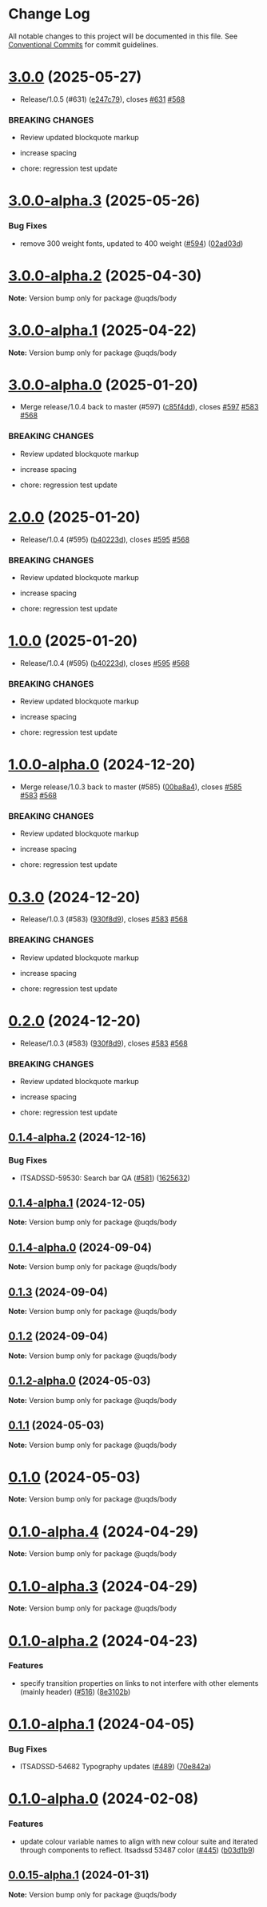 # Change Log

All notable changes to this project will be documented in this file.
See [Conventional Commits](https://conventionalcommits.org) for commit guidelines.

# [3.0.0](https://github.com/uq-its-ss/design-system/compare/@uqds/body@2.0.0...@uqds/body@3.0.0) (2025-05-27)

- Release/1.0.5 (#631) ([e247c79](https://github.com/uq-its-ss/design-system/commit/e247c790585abe267b95de489381efe25107a7bb)), closes [#631](https://github.com/uq-its-ss/design-system/issues/631) [#568](https://github.com/uq-its-ss/design-system/issues/568)

### BREAKING CHANGES

- Review updated blockquote markup

- increase spacing

- chore: regression test update

# [3.0.0-alpha.3](https://github.com/uq-its-ss/design-system/compare/@uqds/body@3.0.0-alpha.2...@uqds/body@3.0.0-alpha.3) (2025-05-26)

### Bug Fixes

- remove 300 weight fonts, updated to 400 weight ([#594](https://github.com/uq-its-ss/design-system/issues/594)) ([02ad03d](https://github.com/uq-its-ss/design-system/commit/02ad03d918c153cf41df3f0dfb8dc2bed19e2262))

# [3.0.0-alpha.2](https://github.com/uq-its-ss/design-system/compare/@uqds/body@3.0.0-alpha.1...@uqds/body@3.0.0-alpha.2) (2025-04-30)

**Note:** Version bump only for package @uqds/body

# [3.0.0-alpha.1](https://github.com/uq-its-ss/design-system/compare/@uqds/body@3.0.0-alpha.0...@uqds/body@3.0.0-alpha.1) (2025-04-22)

**Note:** Version bump only for package @uqds/body

# [3.0.0-alpha.0](https://github.com/uq-its-ss/design-system/compare/@uqds/body@1.0.0-alpha.0...@uqds/body@3.0.0-alpha.0) (2025-01-20)

- Merge release/1.0.4 back to master (#597) ([c85f4dd](https://github.com/uq-its-ss/design-system/commit/c85f4dd04601bad019d83edeb680dd919fd1aebb)), closes [#597](https://github.com/uq-its-ss/design-system/issues/597) [#583](https://github.com/uq-its-ss/design-system/issues/583) [#568](https://github.com/uq-its-ss/design-system/issues/568)

### BREAKING CHANGES

- Review updated blockquote markup

- increase spacing

- chore: regression test update

# [2.0.0](https://github.com/uq-its-ss/design-system/compare/@uqds/body@0.3.0...@uqds/body@2.0.0) (2025-01-20)

- Release/1.0.4 (#595) ([b40223d](https://github.com/uq-its-ss/design-system/commit/b40223d819d456f67620dfd880380b85214c4103)), closes [#595](https://github.com/uq-its-ss/design-system/issues/595) [#568](https://github.com/uq-its-ss/design-system/issues/568)

### BREAKING CHANGES

- Review updated blockquote markup

- increase spacing

- chore: regression test update

# [1.0.0](https://github.com/uq-its-ss/design-system/compare/@uqds/body@0.3.0...@uqds/body@1.0.0) (2025-01-20)

- Release/1.0.4 (#595) ([b40223d](https://github.com/uq-its-ss/design-system/commit/b40223d819d456f67620dfd880380b85214c4103)), closes [#595](https://github.com/uq-its-ss/design-system/issues/595) [#568](https://github.com/uq-its-ss/design-system/issues/568)

### BREAKING CHANGES

- Review updated blockquote markup

- increase spacing

- chore: regression test update

# [1.0.0-alpha.0](https://github.com/uq-its-ss/design-system/compare/@uqds/body@0.1.4-alpha.2...@uqds/body@1.0.0-alpha.0) (2024-12-20)

- Merge release/1.0.3 back to master (#585) ([00ba8a4](https://github.com/uq-its-ss/design-system/commit/00ba8a439019ed08ab357499c758be419f50f150)), closes [#585](https://github.com/uq-its-ss/design-system/issues/585) [#583](https://github.com/uq-its-ss/design-system/issues/583) [#568](https://github.com/uq-its-ss/design-system/issues/568)

### BREAKING CHANGES

- Review updated blockquote markup

- increase spacing

- chore: regression test update

# [0.3.0](https://github.com/uq-its-ss/design-system/compare/@uqds/body@0.1.4-alpha.0...@uqds/body@0.3.0) (2024-12-20)

- Release/1.0.3 (#583) ([930f8d9](https://github.com/uq-its-ss/design-system/commit/930f8d97b814748829f45194e1b5009680ee7890)), closes [#583](https://github.com/uq-its-ss/design-system/issues/583) [#568](https://github.com/uq-its-ss/design-system/issues/568)

### BREAKING CHANGES

- Review updated blockquote markup

- increase spacing

- chore: regression test update

# [0.2.0](https://github.com/uq-its-ss/design-system/compare/@uqds/body@0.1.4-alpha.0...@uqds/body@0.2.0) (2024-12-20)

- Release/1.0.3 (#583) ([930f8d9](https://github.com/uq-its-ss/design-system/commit/930f8d97b814748829f45194e1b5009680ee7890)), closes [#583](https://github.com/uq-its-ss/design-system/issues/583) [#568](https://github.com/uq-its-ss/design-system/issues/568)

### BREAKING CHANGES

- Review updated blockquote markup

- increase spacing

- chore: regression test update

## [0.1.4-alpha.2](https://github.com/uq-its-ss/design-system/compare/@uqds/body@0.1.4-alpha.1...@uqds/body@0.1.4-alpha.2) (2024-12-16)

### Bug Fixes

- ITSADSSD-59530: Search bar QA ([#581](https://github.com/uq-its-ss/design-system/issues/581)) ([1625632](https://github.com/uq-its-ss/design-system/commit/16256322335dddba7766d4309bd09c6109c6a888))

## [0.1.4-alpha.1](https://github.com/uq-its-ss/design-system/compare/@uqds/body@0.1.4-alpha.0...@uqds/body@0.1.4-alpha.1) (2024-12-05)

**Note:** Version bump only for package @uqds/body

## [0.1.4-alpha.0](https://github.com/uq-its-ss/design-system/compare/@uqds/body@0.1.3...@uqds/body@0.1.4-alpha.0) (2024-09-04)

**Note:** Version bump only for package @uqds/body

## [0.1.3](https://github.com/uq-its-ss/design-system/compare/@uqds/body@0.1.2-alpha.0...@uqds/body@0.1.3) (2024-09-04)

**Note:** Version bump only for package @uqds/body

## [0.1.2](https://github.com/uq-its-ss/design-system/compare/@uqds/body@0.1.2-alpha.0...@uqds/body@0.1.2) (2024-09-04)

**Note:** Version bump only for package @uqds/body

## [0.1.2-alpha.0](https://github.com/uq-its-ss/design-system/compare/@uqds/body@0.1.0-alpha.4...@uqds/body@0.1.2-alpha.0) (2024-05-03)

**Note:** Version bump only for package @uqds/body

## [0.1.1](https://github.com/uq-its-ss/design-system/compare/@uqds/body@0.1.0-alpha.4...@uqds/body@0.1.1) (2024-05-03)

**Note:** Version bump only for package @uqds/body

# [0.1.0](https://github.com/uq-its-ss/design-system/compare/@uqds/body@0.1.0-alpha.4...@uqds/body@0.1.0) (2024-05-03)

**Note:** Version bump only for package @uqds/body

# [0.1.0-alpha.4](https://github.com/uq-its-ss/design-system/compare/@uqds/body@0.1.0-alpha.3...@uqds/body@0.1.0-alpha.4) (2024-04-29)

**Note:** Version bump only for package @uqds/body

# [0.1.0-alpha.3](https://github.com/uq-its-ss/design-system/compare/@uqds/body@0.1.0-alpha.2...@uqds/body@0.1.0-alpha.3) (2024-04-29)

**Note:** Version bump only for package @uqds/body

# [0.1.0-alpha.2](https://github.com/uq-its-ss/design-system/compare/@uqds/body@0.1.0-alpha.1...@uqds/body@0.1.0-alpha.2) (2024-04-23)

### Features

- specify transition properties on links to not interfere with other elements (mainly header) ([#516](https://github.com/uq-its-ss/design-system/issues/516)) ([8e3102b](https://github.com/uq-its-ss/design-system/commit/8e3102bb7d8e85ca8887227953fbe6724c6bd533))

# [0.1.0-alpha.1](https://github.com/uq-its-ss/design-system/compare/@uqds/body@0.1.0-alpha.0...@uqds/body@0.1.0-alpha.1) (2024-04-05)

### Bug Fixes

- ITSADSSD-54682 Typography updates ([#489](https://github.com/uq-its-ss/design-system/issues/489)) ([70e842a](https://github.com/uq-its-ss/design-system/commit/70e842a1552cddc9c63452ae63bae91b380f420b))

# [0.1.0-alpha.0](https://github.com/uq-its-ss/design-system/compare/@uqds/body@0.0.15-alpha.1...@uqds/body@0.1.0-alpha.0) (2024-02-08)

### Features

- update colour variable names to align with new colour suite and iterated through components to reflect. Itsadssd 53487 color ([#445](https://github.com/uq-its-ss/design-system/issues/445)) ([b03d1b9](https://github.com/uq-its-ss/design-system/commit/b03d1b9a7944f4552750706b276405b0988abf90))

## [0.0.15-alpha.1](https://github.com/uq-its-ss/design-system/compare/@uqds/body@0.0.15-alpha.0...@uqds/body@0.0.15-alpha.1) (2024-01-31)

**Note:** Version bump only for package @uqds/body
